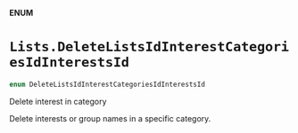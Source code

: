 **ENUM**

# `Lists.DeleteListsIdInterestCategoriesIdInterestsId`

```swift
enum DeleteListsIdInterestCategoriesIdInterestsId
```

Delete interest in category

Delete interests or group names in a specific category.
